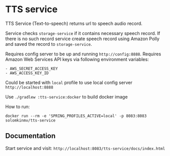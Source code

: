 # TTS service

TTS Service (Text-to-speech) returns url to speech audio record. 

Service checks `storage-service` if it contains necessary speech record. If there is no such record 
service create speech record using Amazon Polly and saved the record to `storage-service`.

Requires config server to be up and running `http://config:8888`.
Requires Amazon Web Services API keys via following environment variables:

    - AWS_SECRET_ACCESS_KEY
    - AWS_ACCESS_KEY_ID

Could be started with `local` profile to use local config server `http://localhost:8888`

Use `./gradlew :tts-service:docker` to build docker image

How to run:

`docker run --rm -e 'SPRING_PROFILES_ACTIVE=local' -p 8083:8083 solomkinmv/tts-service`

## Documentation

Start service and visit: `http://localhost:8083/tts-service/docs/index.html`